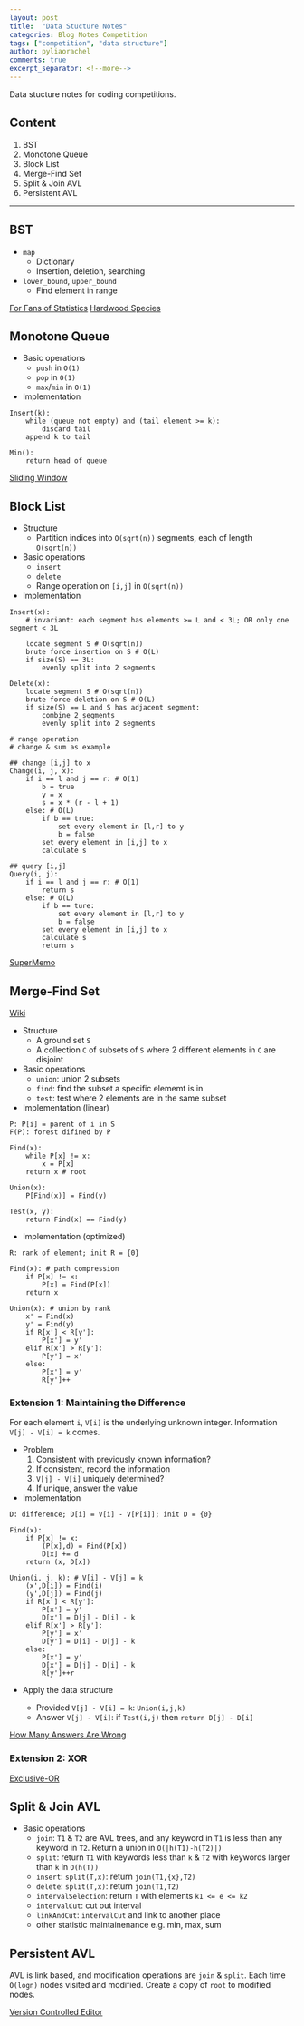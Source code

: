 ```yaml
---
layout: post
title:  "Data Stucture Notes"
categories: Blog Notes Competition
tags: ["competition", "data structure"]
author: pyliaorachel
comments: true
excerpt_separator: <!--more-->
---
```


Data stucture notes for coding competitions.

## Content

1. BST
2. Monotone Queue
3. Block List
4. Merge-Find Set
5. Split & Join AVL
6. Persistent AVL

<!--more-->
---
## BST

- `map`
	- Dictionary
	- Insertion, deletion, searching 
- `lower_bound`, `upper_bound`
	- Find element in range

[For Fans of Statistics](http://acm.timus.ru/problem.aspx?space=1&num=1613)
[Hardwood Species](http://poj.org/problem?id=2418)

## Monotone Queue

- Basic operations
	- `push` in `O(1)`
	- `pop` in `O(1)`
	- `max`/`min` in `O(1)`
- Implementation

```
Insert(k):
	while (queue not empty) and (tail element >= k):
		discard tail
	append k to tail

Min():
	return head of queue
```

[Sliding Window](http://poj.org/problem?id=2823)

## Block List

- Structure
	- Partition indices into `O(sqrt(n))` segments, each of length `O(sqrt(n))`
- Basic operations
	- `insert`
	- `delete`
	- Range operation on `[i,j]` in `O(sqrt(n))`
- Implementation

```
Insert(x):
	# invariant: each segment has elements >= L and < 3L; OR only one segment < 3L

	locate segment S # O(sqrt(n))
	brute force insertion on S # O(L)
	if size(S) == 3L:
		evenly split into 2 segments

Delete(x):
	locate segment S # O(sqrt(n))
	brute force deletion on S # O(L)
	if size(S) == L and S has adjacent segment:
		combine 2 segments
		evenly split into 2 segments

# range operation
# change & sum as example

## change [i,j] to x
Change(i, j, x):
	if i == l and j == r: # O(1)
		b = true
		y = x
		s = x * (r - l + 1)
	else: # O(L)
		if b == true:
			set every element in [l,r] to y
			b = false
		set every element in [i,j] to x
		calculate s

## query [i,j]
Query(i, j):
	if i == l and j == r: # O(1)
		return s
	else: # O(L)
		if b == ture:
			set every element in [l,r] to y
			b = false
		set every element in [i,j] to x
		calculate s
		return s
```

[SuperMemo](http://poj.org/problem?id=3580)

## Merge-Find Set

[Wiki](https://en.wikipedia.org/wiki/Disjoint-set_data_structure)

- Structure
	- A ground set `S`
	- A collection `C` of subsets of `S` where 2 different elements in `C` are disjoint
- Basic operations
	- `union`: union 2 subsets
	- `find`: find the subset a specific elememt is in
	- `test`: test where 2 elements are in the same subset
- Implementation (linear)

```
P: P[i] = parent of i in S
F(P): forest difined by P

Find(x):
	while P[x] != x:
		x = P[x]
	return x # root

Union(x):
	P[Find(x)] = Find(y)

Test(x, y):
	return Find(x) == Find(y)
```

- Implementation (optimized)

```
R: rank of element; init R = {0}

Find(x): # path compression
	if P[x] != x:
		P[x] = Find(P[x])
	return x

Union(x): # union by rank
	x' = Find(x)
	y' = Find(y)
	if R[x'] < R[y']:
		P[x'] = y'
	elif R[x'] > R[y']:
		P[y'] = x'
	else:
		P[x'] = y'
		R[y']++
```

### Extension 1: Maintaining the Difference

For each element `i`, `V[i]` is the underlying unknown integer. Information `V[j] - V[i] = k` comes.

- Problem
	1. Consistent with previously known information?
	2. If consistent, record the information
	3. `V[j] - V[i]` uniquely determined?
	4. If unique, answer the value
- Implementation

```
D: difference; D[i] = V[i] - V[P[i]]; init D = {0}

Find(x):
	if P[x] != x:
		(P[x],d) = Find(P[x])
		D[x] += d
	return (x, D[x])

Union(i, j, k): # V[i] - V[j] = k
	(x',D[i]) = Find(i)
	(y',D[j]) = Find(j)
	if R[x'] < R[y']:
		P[x'] = y'
		D[x'] = D[j] - D[i] - k
	elif R[x'] > R[y']:
		P[y'] = x'
		D[y'] = D[i] - D[j] - k
	else:
		P[x'] = y'
		D[x'] = D[j] - D[i] - k
		R[y']++r

```

- Apply the data structure

	- Provided `V[j] - V[i] = k`: `Union(i,j,k)`
	- Answer `V[j] - V[i]`: if `Test(i,j)` then `return D[j] - D[i]`  

[How Many Answers Are Wrong](http://acm.hdu.edu.cn/showproblem.php?pid=3038)

### Extension 2: XOR

[Exclusive-OR](http://acm.hdu.edu.cn/showproblem.php?pid=3234)

## Split & Join AVL

- Basic operations
	- `join`: `T1` & `T2` are AVL trees, and any keyword in `T1` is less than any keyword in `T2`. Return a union in `O(|h(T1)-h(T2)|)`
	- `split`: return `T1` with keywords less than `k` & `T2` with keywords larger than `k` in `O(h(T))`
	- `insert`: `split(T,x)`: return `join(T1,{x},T2)`
	- `delete`: `split(T,x)`: return `join(T1,T2)`
	- `intervalSelection`: return `T` with elements `k1 <= e <= k2`
	- `intervalCut`: cut out interval
	- `linkAndCut`: `intervalCut` and link to another place
	- other statistic maintainenance e.g. min, max, sum

## Persistent AVL

AVL is link based, and modification operations are `join` & `split`. Each time `O(logn)` nodes visited and modified. Create a copy of `root` to modified nodes.

[Version Controlled Editor](https://uva.onlinejudge.org/index.php?option=com_onlinejudge&Itemid=8&category=24&page=show_problem&problem=3983)













